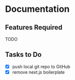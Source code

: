 # Documentation

## Features Required

TODO

## Tasks to Do

- [x] push local git repo to GitHub
- [x] remove next.js boilerplate
